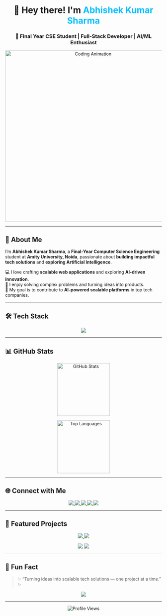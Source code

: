 <!-- Profile Header -->
<h1 align="center">👋 Hey there! I'm <span style="color:#00BFFF;">Abhishek Kumar Sharma</span></h1>

<h3 align="center">🚀 Final Year CSE Student | Full-Stack Developer | AI/ML Enthusiast</h3>

<p align="center">
  <img src="https://media.giphy.com/media/qgQUggAC3Pfv687qPC/giphy.gif" width="550" alt="Coding Animation"/>
</p>

---

## 🧠 About Me

I’m **Abhishek Kumar Sharma**, a **Final-Year Computer Science Engineering** student at **Amity University, Noida**, passionate about **building impactful tech solutions** and **exploring Artificial Intelligence**.  

💻 I love crafting **scalable web applications** and exploring **AI-driven innovation**.  
🧩 I enjoy solving complex problems and turning ideas into products.  
🚀 My goal is to contribute to **AI-powered scalable platforms** in top tech companies.  

---

## 🛠️ Tech Stack

<p align="center">
  <img src="https://skillicons.dev/icons?i=java,javascript,html,css,tailwind,react,nodejs,mysql,mongodb,git,github,vscode" />
</p>

---

## 📊 GitHub Stats

<p align="center">
  <!-- Main stats -->
  <img height="170" src="https://github-readme-stats.vercel.app/api?username=Abhishekkrsharma07&show_icons=true&theme=tokyonight&count_private=true&hide_border=true" alt="GitHub Stats"/>
  <!-- Streak (updated link for proper display) -->
  <!-- <img height="170" src="https://github-readme-streak-stats.herokuapp.com/?user=Abhishekkrsharma07&theme=tokyonight&hide_border=true" alt="GitHub Streak"/> -->
</p>

<p align="center">
  <!-- Top languages with Java prioritized (will show percentages visually) -->
  <img height="170" src="https://github-readme-stats.vercel.app/api/top-langs/?username=Abhishekkrsharma07&layout=compact&theme=tokyonight&hide_border=true&langs_count=8&langs=java,javascript,html,css" alt="Top Languages"/>
</p>

---

## 🌐 Connect with Me

<p align="center">
  <a href="https://www.linkedin.com/in/abhishekkrsharma07/" target="_blank">
    <img src="https://img.shields.io/badge/LinkedIn-%230077B5.svg?style=for-the-badge&logo=linkedin&logoColor=white"/>
  </a>
  <a href="mailto:sharmaabhisehk62026@gmail.com" target="_blank">
    <img src="https://img.shields.io/badge/Gmail-%23EA4335.svg?style=for-the-badge&logo=gmail&logoColor=white"/>
  </a>
  <a href="https://leetcode.com/problemset/" target="_blank">
    <img src="https://img.shields.io/badge/LeetCode-%23FFA116.svg?style=for-the-badge&logo=leetcode&logoColor=black"/>
  </a>
  <a href="https://www.hackerearth.com/@abhishekkumarsharma" target="_blank">
    <img src="https://img.shields.io/badge/HackerEarth-%232C3454.svg?style=for-the-badge&logo=hackerearth&logoColor=blue"/>
  </a>
  <a href="https://instagram.com/abhi.shek.sharma" target="_blank">
    <img src="https://img.shields.io/badge/Instagram-%23E4405F.svg?style=for-the-badge&logo=instagram&logoColor=white"/>
  </a>
</p>

---

## 🚀 Featured Projects

<p align="center">
  <a href="https://github.com/Abhishekkrsharma07/E-Commerce-Clone">
    <img src="https://github-readme-stats.vercel.app/api/pin/?username=Abhishekkrsharma07&repo=E-Commerce-Clone&theme=tokyonight" />
  </a>
  <a href="https://github.com/Abhishekkrsharma07/AI-Deepfake-Detection">
    <img src="https://github-readme-stats.vercel.app/api/pin/?username=Abhishekkrsharma07&repo=AI-Deepfake-Detection&theme=tokyonight" />
  </a>
</p>

<p align="center">
  <a href="https://github.com/Abhishekkrsharma07/Student-Event-Management">
    <img src="https://github-readme-stats.vercel.app/api/pin/?username=Abhishekkrsharma07&repo=Student-Event-Management&theme=tokyonight" />
  </a>
  <a href="https://github.com/Abhishekkrsharma07/Weather-App">
    <img src="https://github-readme-stats.vercel.app/api/pin/?username=Abhishekkrsharma07&repo=Weather-App&theme=tokyonight" />
  </a>
</p>

---

## 🧩 Fun Fact

> ✨ “Turning ideas into scalable tech solutions — one project at a time.” ✨  

<p align="center">
  <a href="https://github.com/Abhishekkrsharma07?tab=repositories">
    <img src="https://img.shields.io/badge/Explore%20My%20Repositories-%2312100E.svg?&style=for-the-badge&logo=github&logoColor=white" />
  </a>
</p>

------

<p align="center">
  <img src="https://komarev.com/ghpvc/?username=Abhishekkrsharma07&label=Profile%20Views&color=blueviolet&style=flat-square" alt="Profile Views"/>
</p>
